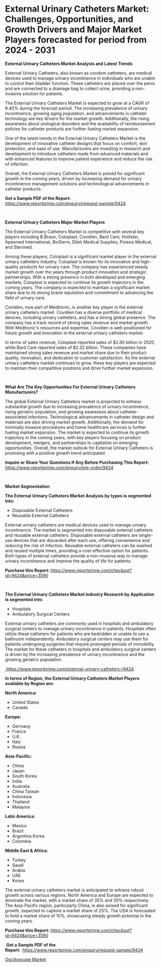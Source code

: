 <p><h1>External Urinary Catheters Market: Challenges, Opportunities, and Growth Drivers and Major Market Players forecasted for period from 2024 - 2031</h1></p><p><strong>External Urinary Catheters Market Analysis and Latest Trends</strong></p>
<p><p>External Urinary Catheters, also known as condom catheters, are medical devices used to manage urinary incontinence in individuals who are unable to control their bladder function. These catheters are placed over the penis and are connected to a drainage bag to collect urine, providing a non-invasive solution for patients.</p><p>The External Urinary Catheters Market is expected to grow at a CAGR of 9.40% during the forecast period. The increasing prevalence of urinary incontinence, growing aging population, and advancements in catheter technology are key drivers for the market growth. Additionally, the rising awareness about urological disorders and the availability of reimbursement policies for catheter products are further fueling market expansion.</p><p>One of the latest trends in the External Urinary Catheters Market is the development of innovative catheter designs that focus on comfort, skin protection, and ease of use. Manufacturers are investing in research and development to introduce catheters made from advanced materials and with enhanced features to improve patient experience and reduce the risk of infection.</p><p>Overall, the External Urinary Catheters Market is poised for significant growth in the coming years, driven by increasing demand for urinary incontinence management solutions and technological advancements in catheter products.</p></p>
<p><strong>Get a Sample PDF of the Report:&nbsp;</strong> <a href="https://www.reportprime.com/enquiry/request-sample/9424">https://www.reportprime.com/enquiry/request-sample/9424</a></p>
<p>&nbsp;</p>
<p><strong>External Urinary Catheters Major Market Players</strong></p>
<p><p>The External Urinary Catheters Market is competitive with several key players including B.Braun, Coloplast, Covidien, Bard Care, Hollister, Apexmed International, BioDerm, Dileh Medical Supplies, Poiesis Medical, and Sterimed. </p><p>Among these players, Coloplast is a significant market player in the external urinary catheters industry. Coloplast is known for its innovative and high-quality products for urinary care. The company has experienced steady market growth over the years through product innovation and strategic partnerships. With a strong presence in both developed and emerging markets, Coloplast is expected to continue its growth trajectory in the coming years. The company is expected to maintain a significant market share due to its strong brand reputation and commitment to advancing the field of urinary care.</p><p>Covidien, now part of Medtronic, is another key player in the external urinary catheters market. Covidien has a diverse portfolio of medical devices, including urinary catheters, and has a strong global presence. The company has a track record of strong sales revenue and market growth. With Medtronic's resources and expertise, Covidien is well-positioned for future growth and innovation in the external urinary catheters market.</p><p>In terms of sales revenue, Coloplast reported sales of $2.60 billion in 2020, while Bard Care reported sales of $2.32 billion. These companies have maintained strong sales revenue and market share due to their product quality, innovation, and dedication to customer satisfaction. As the external urinary catheters market continues to grow, these key players are expected to maintain their competitive positions and drive further market expansion.</p></p>
<p>&nbsp;</p>
<p><strong>What Are The Key Opportunities For External Urinary Catheters Manufacturers?</strong></p>
<p><p>The global External Urinary Catheters market is projected to witness substantial growth due to increasing prevalence of urinary incontinence, rising geriatric population, and growing awareness about catheter-associated infections. Technological advancements in catheter design and materials are also driving market growth. Additionally, the demand for minimally invasive procedures and home healthcare services is further fueling market expansion. The market is expected to continue its growth trajectory in the coming years, with key players focusing on product development, mergers, and partnerships to capitalize on emerging opportunities. Overall, the market outlook for External Urinary Catheters is promising with a positive growth trend anticipated.</p></p>
<p><strong>Inquire or Share Your Questions If Any Before Purchasing This Report:</strong> <a href="https://www.reportprime.com/enquiry/pre-order/9424">https://www.reportprime.com/enquiry/pre-order/9424</a></p>
<p>&nbsp;</p>
<p><strong>Market Segmentation</strong></p>
<p><strong>The External Urinary Catheters Market Analysis by types is segmented into:</strong></p>
<p><ul><li>Disposable External Catheters</li><li>Reusable External Catheters</li></ul></p>
<p><p>External urinary catheters are medical devices used to manage urinary incontinence. The market is segmented into disposable external catheters and reusable external catheters. Disposable external catheters are single-use devices that are discarded after each use, offering convenience and reducing the risk of infection. Reusable external catheters can be washed and reused multiple times, providing a cost-effective option for patients. Both types of external catheters provide a non-invasive way to manage urinary incontinence and improve the quality of life for patients.</p></p>
<p><strong>Purchase this Report:&nbsp;</strong><a href="https://www.reportprime.com/checkout?id=9424&price=3590">https://www.reportprime.com/checkout?id=9424&price=3590</a></p>
<p>&nbsp;</p>
<p><strong>The External Urinary Catheters Market Industry Research by Application is segmented into:</strong></p>
<p><ul><li>Hospitals</li><li>Ambulatory Surgical Centers</li></ul></p>
<p><p>External urinary catheters are commonly used in hospitals and ambulatory surgical centers to manage urinary incontinence in patients. Hospitals often utilize these catheters for patients who are bedridden or unable to use a bathroom independently. Ambulatory surgical centers may use them for patients undergoing surgeries that require prolonged periods of immobility. The market for these catheters in hospitals and ambulatory surgical centers is driven by the increasing prevalence of urinary incontinence and the growing geriatric population.</p></p>
<p><a href="https://www.reportprime.com/external-urinary-catheters-r9424">&nbsp;https://www.reportprime.com/external-urinary-catheters-r9424</a></p>
<p><strong>In terms of Region, the External Urinary Catheters Market Players available by Region are:</strong></p>
<p>
    <p> <strong> North America: </strong>
        <ul>
            <li>United States</li>
            <li>Canada</li>
        </ul>
        </p> 
    <p> <strong> Europe: </strong>
        <ul>
            <li>Germany</li>
            <li>France</li>
            <li>U.K.</li>
            <li>Italy</li>
            <li>Russia</li>
        </ul>
        </p> 
    <p> <strong> Asia-Pacific: </strong>
        <ul>
            <li>China</li>
            <li>Japan</li>
            <li>South Korea</li>
            <li>India</li>
            <li>Australia</li>
            <li>China Taiwan</li>
            <li>Indonesia</li>
            <li>Thailand</li>
            <li>Malaysia</li>
        </ul>
        </p> 
    <p> <strong> Latin America: </strong>
        <ul>
            <li>Mexico</li>
            <li>Brazil</li>
            <li>Argentina Korea</li>
            <li>Colombia</li>
        </ul>
        </p> 
    <p> <strong> Middle East & Africa: </strong>
        <ul>
            <li>Turkey</li>
            <li>Saudi</li>
            <li>Arabia</li>
            <li>UAE</li>
            <li>Korea</li>
        </ul>
    </p>
    </p>
<p><p>The external urinary catheters market is anticipated to witness robust growth across various regions. North America and Europe are expected to dominate the market, with a market share of 35% and 30% respectively. The Asia-Pacific region, particularly China, is also poised for significant growth, expected to capture a market share of 25%. The USA is forecasted to hold a market share of 10%, showcasing steady growth potential in the coming years.</p></p>
<p><strong>Purchase this Report: </strong><a href="https://www.reportprime.com/checkout?id=9424&price=3590">https://www.reportprime.com/checkout?id=9424&price=3590</a></p>
<p>&nbsp;<strong>Get a Sample PDF of the Report:&nbsp;&nbsp;</strong><a href="https://www.reportprime.com/enquiry/request-sample/9424">https://www.reportprime.com/enquiry/request-sample/9424</a></p>
<p><strong></strong></p>
<p><p><a href="https://silk-columnist-571.notion.site/Oscilloscope-Market-Report-Reveals-the-Latest-Trends-And-Growth-Opportunities-of-this-Market-b058031134b542f6abce1ce0a450e8ea">Oscilloscope Market</a></p></p>